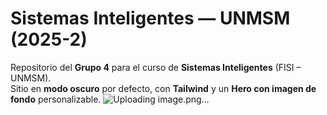 # Sistemas Inteligentes — UNMSM (2025-2)

Repositorio del **Grupo 4** para el curso de **Sistemas Inteligentes** (FISI – UNMSM).  
Sitio en **modo oscuro** por defecto, con **Tailwind** y un **Hero con imagen de fondo** personalizable.
![Uploading image.png…]()
